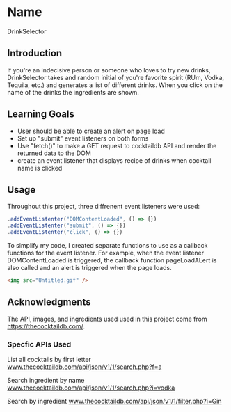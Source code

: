 # Name

DrinkSelector

## Introduction

If you're an indecisive person or someone who loves to try new drinks, DrinkSelector takes and random initial of you're favorite spirit (RUm, Vodka, Tequila, etc.) and generates a list of different drinks. When you click on the name of the drinks the ingredients are shown.

## Learning Goals

- User should be able to create an alert on page load
- Set up "submit" event listeners on both forms
- Use "fetch()" to make a GET request to cocktaildb API and render the returned data to the DOM
- create an event listener that displays recipe of drinks when cocktail name is clicked

## Usage

Throughout this project, three diffrenent event listeners were used:

```javascript
.addEventListenter("DOMContentLoaded", () => {})
.addEventListenter("submit", () => {})
.addEventListenter("click", () => {})
```

To simplify my code, I created separate functions to use as a callback functions for the event listener. For example, when the event listener DOMContentLoaded is triggered, the callback function pageLoadALert is also called and an alert is triggered when the page loads.

```html
<img src="Untitled.gif" />
```

## Acknowledgments

The API, images, and ingredients used used in this project come from https://thecocktaildb.com/.

### Specfic APIs Used

List all cocktails by first letter
www.thecocktaildb.com/api/json/v1/1/search.php?f=a

Search ingredient by name
www.thecocktaildb.com/api/json/v1/1/search.php?i=vodka

Search by ingredient
www.thecocktaildb.com/api/json/v1/1/filter.php?i=Gin
